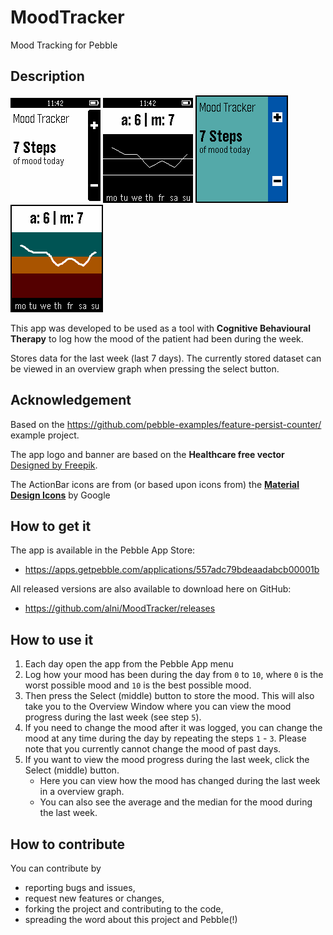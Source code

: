 # MoodTracker

Mood Tracking for Pebble

## Description ##

![](screenshots/aplite_01.png) ![](screenshots/aplite_02.png) 
![](screenshots/basalt_01.png) ![](screenshots/basalt_02.png)

This app was developed to be used as a tool with **Cognitive Behavioural Therapy** to log how the mood of the patient had been during the week.

Stores data for the last week (last 7 days). The currently stored dataset can be viewed in an overview graph when pressing the select button.

## Acknowledgement ##

Based on the <https://github.com/pebble-examples/feature-persist-counter/> example project.

The app logo and banner are based on the **Healthcare free vector** [Designed by Freepik](http://www.freepik.com/free-vector/healthcare-free-vector-banners_713583.htm).

The ActionBar icons are from (or based upon icons from) the **[Material Design Icons](https://github.com/google/material-design-icons)** by Google

## How to get it ##

The app is available in the Pebble App Store:

* <https://apps.getpebble.com/applications/557adc79bdeaadabcb00001b>

All released versions are also available to download here on GitHub:

* <https://github.com/alni/MoodTracker/releases>

## How to use it ##

1. Each day open the app from the Pebble App menu
2. Log how your mood has been during the day from `0` to `10`, 
   where `0` is the worst possible mood and `10` is the best possible mood.
3. Then press the Select (middle) button to store the mood. This will also 
   take you to the Overview Window where you can view the mood progress during 
   the last week (see step `5`).
4. If you need to change the mood after it was logged, you can change the mood 
   at any time during the day by repeating the steps `1` - `3`. Please note that you currently cannot change the mood of past days.
5. If you want to view the mood progress during the last week, click the 
   Select (middle) button.
    * Here you can view how the mood has changed during the last week in a overview graph.
    * You can also see the average and the median for the mood during the last week.

## How to contribute ##

You can contribute by

* reporting bugs and issues, 
* request new features or changes, 
* forking the project and contributing to the code, 
* spreading the word about this project and Pebble(!)
